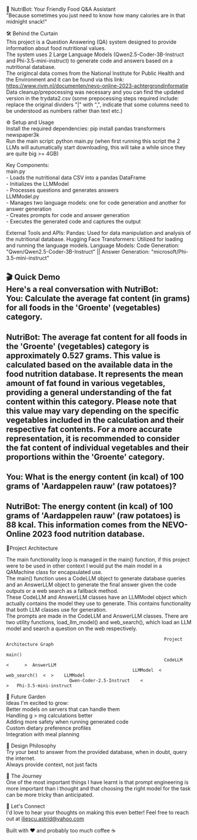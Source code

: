 🥑 NutriBot: Your Friendly Food Q&A Assistant <br />
"Because sometimes you just need to know how many calories are in that midnight snack!"

🛠️ Behind the Curtain <br />
This project is a Question Answering (QA) system designed to provide information about food nutritional values. <br />
The system uses 2 Large Language Models (Qwen2.5-Coder-3B-Instruct and Phi-3.5-mini-instruct)
to generate code and answers based on a nutritional database. <br />
The origincal data comes from the National Institute for Public Health and the Environment and it can be found via this link: https://www.rivm.nl/documenten/nevo-online-2023-achtergrondinformatie <br />
Data cleanup/prepocessing was necessary and you can find the updated version in the trydata2.csv (some prepocessing steps required include: replace the original dividers "|" with ",", indicate that some 
columns need to be understood as numbers rather than text etc.) 

⚙️ Setup and Usage <br />
Install the required dependencies: pip install pandas transformers newspaper3k <br />
Run the main script: python main.py  (when first running this script the 2 LLMs will autumatically start downloading, this will take a while since they are quite big >= 4GB)

Key Components: <br />
    main.py<br />
        - Loads the nutritional data CSV into a pandas DataFrame <br />
        - Initializes the LLMModel<br />
        - Processes questions and generates answers <br />
    LLMModel.py<br />
        - Manages two language models: one for code generation and another for answer generation<br />
        - Creates prompts for code and answer generation<br />
        - Executes the generated code and captures the output <br />

External Tools and APIs:
    Pandas: Used for data manipulation and analysis of the nutritional database.
    Hugging Face Transformers: Utilized for loading and running the language models.
    Language Models: Code Generation: "Qwen/Qwen2.5-Coder-3B-Instruct" || Answer Generation: "microsoft/Phi-3.5-mini-instruct"


🎬 Quick Demo<br />
Here's a real conversation with NutriBot:<br />
You: Calculate the average fat content (in grams) for all foods in the 'Groente' (vegetables) category.<br />
--------------------------------------------------
NutriBot: The average fat content for all foods in the 'Groente' (vegetables) category is approximately 0.527 grams. This value is calculated based on the available data
in the food nutrition database. It represents the mean amount of fat found in various vegetables, providing a general understanding of the fat content within this category.
Please note that this value may vary depending on the specific vegetables included in the calculation and their respective fat contents. For a more accurate representation,
it is recommended to consider the fat content of individual vegetables and their proportions within the 'Groente' category.
--------------------------------------------------

You: What is the energy content (in kcal) of 100 grams of 'Aardappelen rauw' (raw potatoes)?
--------------------------------------------------
NutriBot:
The energy content (in kcal) of 100 grams of 'Aardappelen rauw' (raw potatoes) is 88 kcal. This information comes from the NEVO-Online 2023 food nutrition database.
--------------------------------------------------


📐Project Architecture

The main functionality loop is managed in the main() function, if this project were to be used in other context I would put the main model in a QAMachine class for encapsulated use.<br />
The main() function uses a CodeLLM object to generate database queries and an AnswerLLM object to generate the final answer given the code outputs or a web search as a fallback method.<br />
These CodeLLM and AnswerLLM classes have an LLMModel object which actually contains the model they use to generate. This contains functionality that both LLM classes use for generation.<br />
The prompts are made in the CodeLLM and AnswerLLM classes. There are two utility functions, load_llm_model() and web_search(), which load an LLM model and search a question on the web respectively.

                                                                Project Architecture Graph
                                                                        main()
                                                                CodeLLM   <      >  AnswerLLM
                                                    LLMModel  <        web_search()  <  >    LLMModel
                            Qwen-Coder-2.5-Instruct    <                                         >   Phi-3.5-mini-instruct


🌱 Future Garden <br />
Ideas I'm excited to grow: <br />
Better models on servers that can handle them<br />
Handling g > mg calculations better<br />
Adding more safety when running generated code<br />
Custom dietary preference profiles<br />
Integration with meal planning<br />

🎨 Design Philosophy<br />
Try your best to answer from the provided database, when in doubt, query the internet.<br />
Always provide context, not just facts<br />

🎯 The Journey<br />
One of the most important things I have learnt is that prompt engineering is more important than i thought and that choosing the right model for the task can be more tricky than anticipated.

🤝 Let's Connect<br />
I'd love to hear your thoughts on making this even better! Feel free to reach out at iliescu.astrid@yahoo.com

Built with ❤️ and probably too much coffee ☕
